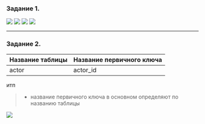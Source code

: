 ### Задание 1.

![](/Databse/img/ddl_dml_1.jpg)
![](/Databse/img/ddl_dml_2.jpg)
![](/Databse/img/ddl_dml_3.jpg)
![](/Databse/img/ddl_dml_4.jpg)

---
### Задание 2.

|Название таблицы | Название первичного ключа|
|--|--|
|actor| actor_id |
итп

> * название первичного ключа в основном определяют по названию таблицы

![](/Databse/img/ddl_dml_5.jpg)



